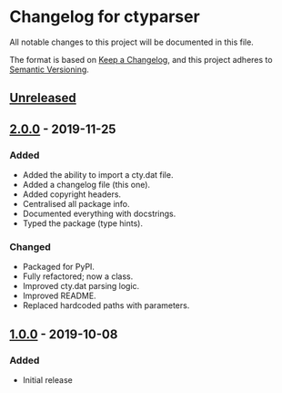 # Changelog for ctyparser
All notable changes to this project will be documented in this file.

The format is based on [Keep a Changelog](https://keepachangelog.com/en/1.0.0/),
and this project adheres to [Semantic Versioning](https://semver.org/spec/v2.0.0.html).

## [Unreleased]

## [2.0.0] - 2019-11-25
### Added
- Added the ability to import a cty.dat file.
- Added a changelog file (this one).
- Added copyright headers.
- Centralised all package info.
- Documented everything with docstrings.
- Typed the package (type hints).
### Changed
- Packaged for PyPI.
- Fully refactored; now a class.
- Improved cty.dat parsing logic.
- Improved README.
- Replaced hardcoded paths with parameters.

## [1.0.0] - 2019-10-08
### Added
- Initial release

[Unreleased]: https://github.com/miaowware/ctyparser/compare/v2.0.0...HEAD
[2.0.0]: https://github.com/miaowware/ctyparser/releases/tag/v2.0.0
[1.0.0]: https://github.com/miaowware/ctyparser/releases/tag/v1.0.0
